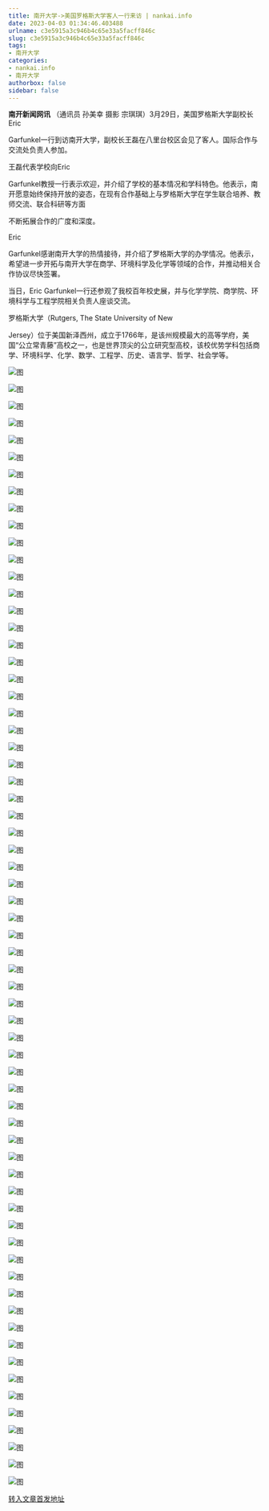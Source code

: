 ```yaml
---
title: 南开大学->美国罗格斯大学客人一行来访 | nankai.info
date: 2023-04-03 01:34:46.403488
urlname: c3e5915a3c946b4c65e33a5facff846c
slug: c3e5915a3c946b4c65e33a5facff846c
tags: 
- 南开大学
categories:
- nankai.info
- 南开大学
authorbox: false
sidebar: false
---
```

**南开新闻网讯** （通讯员 孙美幸 摄影 宗琪琪）3月29日，美国罗格斯大学副校长Eric

Garfunkel一行到访南开大学，副校长王磊在八里台校区会见了客人。国际合作与交流处负责人参加。

王磊代表学校向Eric

Garfunkel教授一行表示欢迎，并介绍了学校的基本情况和学科特色。他表示，南开愿意始终保持开放的姿态，在现有合作基础上与罗格斯大学在学生联合培养、教师交流、联合科研等方面
<!--more-->
不断拓展合作的广度和深度。

Eric

Garfunkel感谢南开大学的热情接待，并介绍了罗格斯大学的办学情况。他表示，希望进一步开拓与南开大学在商学、环境科学及化学等领域的合作，并推动相关合作协议尽快签署。

当日，Eric Garfunkel一行还参观了我校百年校史展，并与化学学院、商学院、环境科学与工程学院相关负责人座谈交流。

罗格斯大学（Rutgers, The State University of New

Jersey）位于美国新泽西州，成立于1766年，是该州规模最大的高等学府，美国“公立常青藤”高校之一，也是世界顶尖的公立研究型高校，该校优势学科包括商学、环境科学、化学、数学、工程学、历史、语言学、哲学、社会学等。

![图](http://news.nankai.edu.cn/ywsd/system/2023/03/31/g)

![图](http://news.nankai.edu.cn/ywsd/system/2023/03/31/p)

![图](http://news.nankai.edu.cn/ywsd/system/2023/03/31/j)

![图](http://news.nankai.edu.cn/ywsd/system/2023/03/31/)

![图](http://news.nankai.edu.cn/ywsd/system/2023/03/31/8)

![图](http://news.nankai.edu.cn/ywsd/system/2023/03/31/2)

![图](http://news.nankai.edu.cn/ywsd/system/2023/03/31/6)

![图](http://news.nankai.edu.cn/ywsd/system/2023/03/31/d)

![图](http://news.nankai.edu.cn/ywsd/system/2023/03/31/f)

![图](http://news.nankai.edu.cn/ywsd/system/2023/03/31/3)

![图](http://news.nankai.edu.cn/ywsd/system/2023/03/31/f)

![图](http://news.nankai.edu.cn/ywsd/system/2023/03/31/e)

![图](http://news.nankai.edu.cn/ywsd/system/2023/03/31/_)

![图](http://news.nankai.edu.cn/ywsd/system/2023/03/31/3)

![图](http://news.nankai.edu.cn/ywsd/system/2023/03/31/3)

![图](http://news.nankai.edu.cn/ywsd/system/2023/03/31/9)

![图](http://news.nankai.edu.cn/ywsd/system/2023/03/31/0)

![图](http://news.nankai.edu.cn/ywsd/system/2023/03/31/5)

![图](http://news.nankai.edu.cn/ywsd/system/2023/03/31/0)

![图](http://news.nankai.edu.cn/ywsd/system/2023/03/31/0)

![图](http://news.nankai.edu.cn/ywsd/system/2023/03/31/0)

![图](http://news.nankai.edu.cn/ywsd/system/2023/03/31/3)

![图](http://news.nankai.edu.cn/ywsd/system/2023/03/31/0)

![图](http://news.nankai.edu.cn/ywsd/system/2023/03/31/0)

![图](http://news.nankai.edu.cn/)

![图](http://news.nankai.edu.cn/ywsd/system/2023/03/31/9)

![图](http://news.nankai.edu.cn/ywsd/system/2023/03/31/0)

![图](http://news.nankai.edu.cn/ywsd/system/2023/03/31/5)

![图](http://news.nankai.edu.cn/)

![图](http://news.nankai.edu.cn/ywsd/system/2023/03/31/0)

![图](http://news.nankai.edu.cn/ywsd/system/2023/03/31/0)

![图](http://news.nankai.edu.cn/ywsd/system/2023/03/31/0)

![图](http://news.nankai.edu.cn/)

![图](http://news.nankai.edu.cn/ywsd/system/2023/03/31/3)

![图](http://news.nankai.edu.cn/ywsd/system/2023/03/31/0)

![图](http://news.nankai.edu.cn/ywsd/system/2023/03/31/0)

![图](http://news.nankai.edu.cn/)

![图](http://news.nankai.edu.cn/ywsd/system/2023/03/31/c)

![图](http://news.nankai.edu.cn/ywsd/system/2023/03/31/i)

![图](http://news.nankai.edu.cn/ywsd/system/2023/03/31/p)

![图](http://news.nankai.edu.cn/)

![图](http://news.nankai.edu.cn/ywsd/system/2023/03/31/n)

![图](http://news.nankai.edu.cn/ywsd/system/2023/03/31/c)

![图](http://news.nankai.edu.cn/ywsd/system/2023/03/31/)

![图](http://news.nankai.edu.cn/ywsd/system/2023/03/31/u)

![图](http://news.nankai.edu.cn/ywsd/system/2023/03/31/d)

![图](http://news.nankai.edu.cn/ywsd/system/2023/03/31/e)

![图](http://news.nankai.edu.cn/ywsd/system/2023/03/31/)

![图](http://news.nankai.edu.cn/ywsd/system/2023/03/31/i)

![图](http://news.nankai.edu.cn/ywsd/system/2023/03/31/a)

![图](http://news.nankai.edu.cn/ywsd/system/2023/03/31/k)

![图](http://news.nankai.edu.cn/ywsd/system/2023/03/31/n)

![图](http://news.nankai.edu.cn/ywsd/system/2023/03/31/a)

![图](http://news.nankai.edu.cn/ywsd/system/2023/03/31/n)

![图](http://news.nankai.edu.cn/ywsd/system/2023/03/31/)

![图](http://news.nankai.edu.cn/ywsd/system/2023/03/31/s)

![图](http://news.nankai.edu.cn/ywsd/system/2023/03/31/w)

![图](http://news.nankai.edu.cn/ywsd/system/2023/03/31/e)

![图](http://news.nankai.edu.cn/ywsd/system/2023/03/31/n)

![图](http://news.nankai.edu.cn/)

![图](http://news.nankai.edu.cn/)

![图](http://news.nankai.edu.cn/ywsd/system/2023/03/31/:)

![图](http://news.nankai.edu.cn/ywsd/system/2023/03/31/p)

![图](http://news.nankai.edu.cn/ywsd/system/2023/03/31/t)

![图](http://news.nankai.edu.cn/ywsd/system/2023/03/31/t)

![图](http://news.nankai.edu.cn/ywsd/system/2023/03/31/h)

[转入文章首发地址](http://news.nankai.edu.cn/ywsd/system/2023/03/31/030055184.shtml)